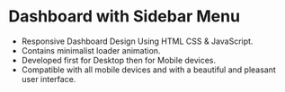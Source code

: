 # Dashboard with Sidebar Menu
- Responsive Dashboard Design Using HTML CSS &amp; JavaScript.
- Contains minimalist loader animation.
- Developed first for Desktop then for Mobile devices.
- Compatible with all mobile devices and with a beautiful and pleasant user interface.

